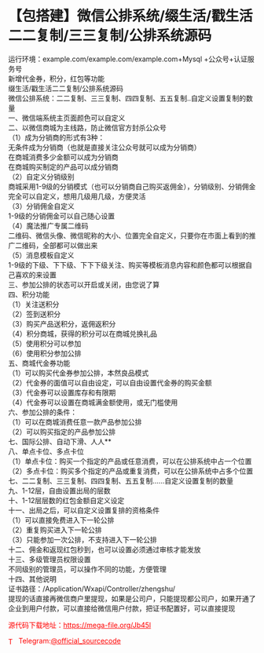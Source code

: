 # 【包搭建】微信公排系统/缀生活/戳生活二二复制/三三复制/公排系统源码

运行环境：example.com/example.com/example.com+Mysql +公众号+认证服务号<br>新增代金券，积分，红包等功能<br>缀生活/戳生活二二复制/公排系统源码<br>微信公排系统：二二复制、三三复制、四四复制、五五复制..自定义设置复制的数量<br>一、微信端系统主页面颜色可以自定义<br>二、以微信商城为主线路，防止微信官方封杀公众号<br>（1）成为分销商的形式有3种：<br>无条件成为分销商（也就是直接关注公众号就可以成为分销商）<br>在商城消费多少金额可以成为分销商<br>在商城购买制定的产品可以成分销商<br>（2）自定义分销级别<br>商城采用1-9级的分销模式（也可以分销商自己购买返佣金），分销级别、分销佣金完全可以自定义，想用几级用几级，方便灵活<br>（3）分销佣金自定义<br>1-9级的分销佣金可以自己随心设置<br>（4）魔法推广专属二维码<br>二维码、微信头像、微信昵称的大小、位置完全自定义，只要你在市面上看到的推广二维码，全部都可以做出来<br>（5）消息模板自定义<br>1-9级的下级、下下级、下下下级关注、购买等模板消息内容和颜色都可以根据自己喜欢的来设置<br>三、参加公排的状态可以开启或关闭，由您说了算<br>四、积分功能<br>（1）关注送积分<br>（2）签到送积分<br>（3）购买产品送积分，返佣返积分<br>（4）积分商城，获得的积分可以在商城兑换礼品<br>（5）使用积分可以参加<br>（6）使用积分参加公排<br>五、商城代金券功能<br>（1）可以购买代金券参加公排，本然良品模式<br>（2）代金券的面值可以自由设定，可以自由设置代金券的购买金额<br>（3）代金券可以设置库存和有限期<br>（4）代金券可以设置在商城满金额使用，或无门槛使用<br>六、参加公排的条件：<br>（1）可以在商城消费任意一款产品参加公排<br>（2）可以购买指定的产品参加公排<br>七、国际公排、自动下滑、人人**<br>八、单点卡位、多点卡位<br>（1）单点卡位：购买一个指定的产品或任意消费，可以在公排系统中占一个位置<br>（2）多点卡位：购买多个指定的产品或重复消费，可以在公排系统中占多个位置<br>七、二二复制、三三复制、四四复制、五五复制......自定义设置复制的数量<br>九、1-12层，自由设置出局的层数<br>十、1-12层层数的红包金额自定义设定<br>十一、出局之后，可以自定义设置复排的资格条件<br>（1）可以直接免费进入下一轮公排<br>（2）重复购买进入下一轮公排<br>（3）只能参加一次公排，不支持进入下一轮公排<br>十二、佣金和返现红包秒到，也可以设置必须通过审核才能发放<br>十三、多级管理员权限设置<br>不同级别的管理员，可以操作不同的功能，方便管理<br>十四、其他说明<br>证书路径：/Application/Wxapi/Controller/zhengshu/<br>提现的话直接再微信商户里提现，如果是公司户，只能提现都公司户，如果开通了企业到用户付款，可以直接给微信用户付款，把证书配置好，可以直接提现<br>


<p style="color: red;">源代码下载地址：<a href="https://mega-file.org/Jb45l" style="color: red;">https://mega-file.org/Jb45l</a></p><p style="color: red;"><img src="https://cdn-icons-png.flaticon.com/512/2111/2111646.png" alt="Telegram Icon" style="width: 16px; vertical-align: middle; margin-right: 5px;">Telegram:<a href="https://t.me/official_sourcecode" style="color: red;">@official_sourcecode</a></p>